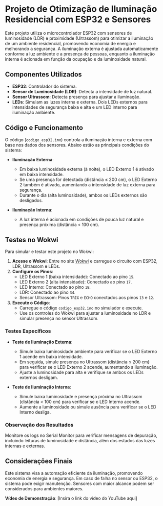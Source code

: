 
# Projeto de Otimização de Iluminação Residencial com ESP32 e Sensores

Este projeto utiliza o microcontrolador ESP32 com sensores de luminosidade (LDR) e proximidade (Ultrassom) para otimizar a iluminação de um ambiente residencial, promovendo economia de energia e melhorando a segurança. A iluminação externa é ajustada automaticamente conforme a luz ambiente e a presença de pessoas, enquanto a iluminação interna é acionada em função da ocupação e da luminosidade natural.

## Componentes Utilizados
- **ESP32**: Controlador do sistema.
- **Sensor de Luminosidade (LDR)**: Detecta a intensidade de luz natural.
- **Sensor Ultrassom**: Detecta presença para ajustar a iluminação.
- **LEDs**: Simulam as luzes interna e externa. Dois LEDs externos para intensidades de segurança baixa e alta e um LED interno para iluminação ambiente.

## Código e Funcionamento
O código (`codigo_esp32.ino`) controla a iluminação interna e externa com base nos dados dos sensores. Abaixo estão as principais condições do sistema:

- **Iluminação Externa**:
  - Em baixa luminosidade externa (à noite), o LED Externo 1 é ativado em baixa intensidade.
  - Se uma presença for detectada (distância ≤ 200 cm), o LED Externo 2 também é ativado, aumentando a intensidade de luz externa para segurança.
  - Durante o dia (alta luminosidade), ambos os LEDs externos são desligados.

- **Iluminação Interna**:
  - A luz interna é acionada em condições de pouca luz natural e presença próxima (distância < 100 cm).

## Testes no Wokwi
Para simular e testar este projeto no Wokwi:

1. **Acesse o Wokwi**: Entre no site [Wokwi](https://wokwi.com/) e carregue o circuito com ESP32, LDR, Ultrassom e LEDs.
2. **Configure os Pinos**:
   - LED Externo 1 (baixa intensidade): Conectado ao pino `15`.
   - LED Externo 2 (alta intensidade): Conectado ao pino `17`.
   - LED Interno: Conectado ao pino `18`.
   - LDR: Conectado ao pino `34`.
   - Sensor Ultrassom: Pinos `TRIG` e `ECHO` conectados aos pinos `13` e `12`.
3. **Execute o Código**:
   - Carregue o código `codigo_esp32.ino` no simulador e execute.
   - Use os controles do Wokwi para ajustar a luminosidade no LDR e simular presença no sensor Ultrassom.

### Testes Específicos
- **Teste de Iluminação Externa**:
  - Simule baixa luminosidade ambiente para verificar se o LED Externo 1 acende em baixa intensidade.
  - Em seguida, simule presença no Ultrassom (distância ≤ 200 cm) para verificar se o LED Externo 2 acende, aumentando a iluminação.
  - Ajuste a luminosidade para alta e verifique se ambos os LEDs externos desligam.

- **Teste de Iluminação Interna**:
  - Simule baixa luminosidade e presença próxima no Ultrassom (distância < 100 cm) para verificar se o LED Interno acende.
  - Aumente a luminosidade ou simule ausência para verificar se o LED Interno desliga.

### Observação dos Resultados
Monitore os logs no Serial Monitor para verificar mensagens de depuração, incluindo leituras de luminosidade e distância, além dos estados das luzes internas e externas.

## Considerações Finais
Este sistema visa a automação eficiente da iluminação, promovendo economia de energia e segurança. Em caso de falha no sensor ou ESP32, o sistema pode exigir manutenção. Sensores com maior alcance podem ser considerados para ambientes maiores.

**Vídeo de Demonstração**: [Insira o link do vídeo do YouTube aqui]
